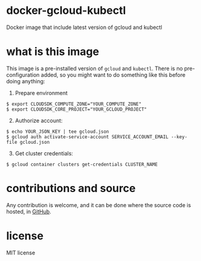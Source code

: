 # docker-gcloud-kubectl
Docker image that include latest version of gcloud and kubectl

# what is this image

This image is a pre-installed version of `gcloud` and `kubectl`. There is no pre-configuration added, so you might want to do something like this before doing anything:

1. Prepare environment

```
$ export CLOUDSDK_COMPUTE_ZONE="YOUR_COMPUTE_ZONE"
$ export CLOUDSDK_CORE_PROJECT="YOUR_GCLOUD_PROJECT"
```

2. Authorize account:

```
$ echo YOUR_JSON_KEY | tee gcloud.json
$ gcloud auth activate-service-account SERVICE_ACCOUNT_EMAIL --key-file gcloud.json
```

3. Get cluster credentials:

```
$ gcloud container clusters get-credentials CLUSTER_NAME
```

# contributions and source

Any contribution is welcome, and it can be done where the source code is hosted, in [GitHub](https://github.com/odarriba/docker-gcloud-kubectl).

# license

MIT license
